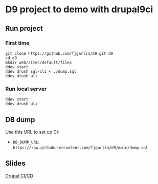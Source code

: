 # D9 project to demo with drupal9ci

## Run project

### First time

```
git clone https://github.com/fjgarlin/d9.git d9
cd d9
mkdir web/sites/default/files
ddev start
ddev drush sql-cli < ./dump.sql
ddev drush uli
```

### Run local server

```
ddev start
ddev drush uli
```

## DB dump

Use this URL to set up CI:
* `DB_DUMP_URL`: `https://raw.githubusercontent.com/fjgarlin/d9/main/dump.sql`

## Slides

[Drupal CI/CD](https://slides.com/fjgarlin/ci-cd-drupal-introduction)
